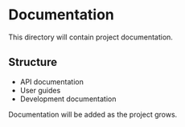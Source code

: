 # Documentation

This directory will contain project documentation.

## Structure

- API documentation
- User guides
- Development documentation

Documentation will be added as the project grows.
